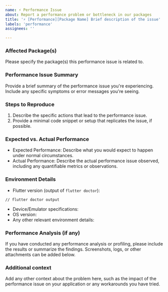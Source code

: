 ```yaml
---
name: ⚡ Performance Issue
about: Report a performance problem or bottleneck in our packages
title: '⚡ [Performance][Package Name] Brief description of the issue'
labels: 'performance'
assignees: ''

---
```


### Affected Package(s)

Please specify the package(s) this performance issue is related to.

### Performance Issue Summary

Provide a brief summary of the performance issue you're experiencing. Include any specific symptoms or error messages you're seeing.

### Steps to Reproduce

1. Describe the specific actions that lead to the performance issue.
2. Provide a minimal code snippet or setup that replicates the issue, if possible.

### Expected vs. Actual Performance

- Expected Performance: Describe what you would expect to happen under normal circumstances.
- Actual Performance: Describe the actual performance issue observed, including any quantifiable metrics or observations.

### Environment Details

- Flutter version (output of `flutter doctor`):
```
// flutter doctor output
```
- Device/Emulator specifications:
- OS version:
- Any other relevant environment details:

### Performance Analysis (if any)

If you have conducted any performance analysis or profiling, please include the results or summarize the findings. Screenshots, logs, or other attachments can be added below.

### Additional context

Add any other context about the problem here, such as the impact of the performance issue on your application or any workarounds you have tried.
